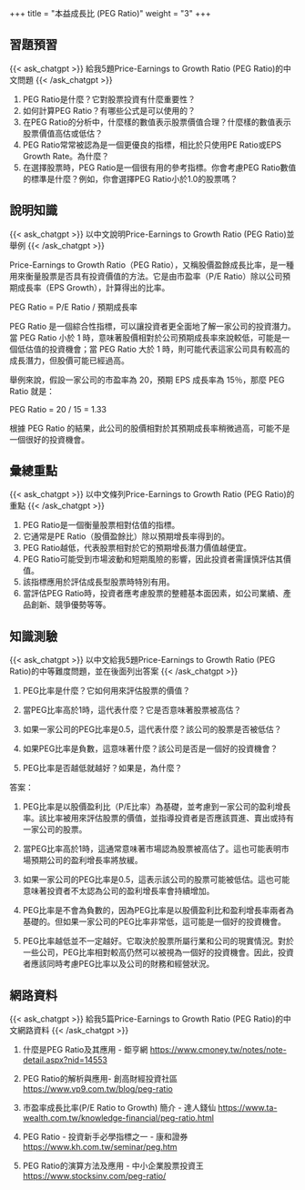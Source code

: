 +++
title = "本益成長比 (PEG Ratio)"
weight = "3"
+++
## 習題預習
{{< ask_chatgpt >}}
給我5題Price-Earnings to Growth Ratio (PEG Ratio)的中文問題
{{< /ask_chatgpt >}}



1. PEG Ratio是什麼？它對股票投資有什麼重要性？
2. 如何計算PEG Ratio？有哪些公式是可以使用的？
3. 在PEG Ratio的分析中，什麼樣的數值表示股票價值合理？什麼樣的數值表示股票價值高估或低估？
4. PEG Ratio常常被認為是一個更優良的指標，相比於只使用PE Ratio或EPS Growth Rate。為什麼？
5. 在選擇股票時，PEG Ratio是一個很有用的參考指標。你會考慮PEG Ratio數值的標準是什麼？例如，你會選擇PEG Ratio小於1.0的股票嗎？   

## 說明知識
{{< ask_chatgpt >}}
以中文說明Price-Earnings to Growth Ratio (PEG Ratio)並舉例
{{< /ask_chatgpt >}}



Price-Earnings to Growth Ratio（PEG Ratio），又稱股價盈餘成長比率，是一種用來衡量股票是否具有投資價值的方法。它是由市盈率（P/E Ratio）除以公司預期成長率（EPS Growth），計算得出的比率。

PEG Ratio = P/E Ratio / 預期成長率

PEG Ratio 是一個綜合性指標，可以讓投資者更全面地了解一家公司的投資潛力。當 PEG Ratio 小於 1 時，意味著股價相對於公司預期成長率來說較低，可能是一個低估值的投資機會；當 PEG Ratio 大於 1 時，則可能代表這家公司具有較高的成長潛力，但股價可能已經過高。

舉例來說，假設一家公司的市盈率為 20，預期 EPS 成長率為 15％，那麼 PEG Ratio 就是：

PEG Ratio = 20 / 15 = 1.33

根據 PEG Ratio 的結果，此公司的股價相對於其預期成長率稍微過高，可能不是一個很好的投資機會。   

## 彙總重點
{{< ask_chatgpt >}}
以中文條列Price-Earnings to Growth Ratio (PEG Ratio)的重點
{{< /ask_chatgpt >}}



1. PEG Ratio是一個衡量股票相對估值的指標。
2. 它通常是PE Ratio（股價盈餘比）除以預期增長率得到的。 
3. PEG Ratio越低，代表股票相對於它的預期增長潛力價值越便宜。 
4. PEG Ratio可能受到市場波動和短期風險的影響，因此投資者需謹慎評估其價值。
5. 該指標應用於評估成長型股票時特別有用。 
6. 當評估PEG Ratio時，投資者應考慮股票的整體基本面因素，如公司業績、產品創新、競爭優勢等等。   

## 知識測驗
{{< ask_chatgpt >}}
以中文給我5題Price-Earnings to Growth Ratio (PEG Ratio)的中等難度問題，並在後面列出答案
{{< /ask_chatgpt >}}



1. PEG比率是什麼？它如何用來評估股票的價值？

2. 當PEG比率高於1時，這代表什麼？它是否意味著股票被高估？

3. 如果一家公司的PEG比率是0.5，這代表什麼？該公司的股票是否被低估？

4. 如果PEG比率是負數，這意味著什麼？該公司是否是一個好的投資機會？

5. PEG比率是否越低就越好？如果是，為什麼？

答案：

1. PEG比率是以股價盈利比（P/E比率）為基礎，並考慮到一家公司的盈利增長率。該比率被用來評估股票的價值，並指導投資者是否應該買進、賣出或持有一家公司的股票。

2. 當PEG比率高於1時，這通常意味著市場認為股票被高估了。這也可能表明市場預期公司的盈利增長率將放緩。

3. 如果一家公司的PEG比率是0.5，這表示該公司的股票可能被低估。這也可能意味著投資者不太認為公司的盈利增長率會持續增加。

4. PEG比率是不會為負數的，因為PEG比率是以股價盈利比和盈利增長率兩者為基礎的。但如果一家公司的PEG比率非常低，這可能是一個好的投資機會。

5. PEG比率越低並不一定越好。它取決於股票所屬行業和公司的現實情況。對於一些公司，PEG比率相對較高仍然可以被視為一個好的投資機會。因此，投資者應該同時考慮PEG比率以及公司的財務和經營狀況。   

## 網路資料
{{< ask_chatgpt >}}
給我5篇Price-Earnings to Growth Ratio (PEG Ratio)的中文網路資料
{{< /ask_chatgpt >}}



1. 什麼是PEG Ratio及其應用 - 鉅亨網
https://www.cmoney.tw/notes/note-detail.aspx?nid=14553

2. PEG Ratio的解析與應用- 創高財經投資社區
https://www.vp9.com.tw/blog/peg-ratio

3. 市盈率成長比率(P/E Ratio to Growth) 簡介 - 達人錢仙
https://www.ta-wealth.com.tw/knowledge-financial/peg-ratio.html

4. PEG Ratio - 投資新手必學指標之一 - 康和證券
https://www.kh.com.tw/seminar/peg.htm

5. PEG Ratio的演算方法及應用 - 中小企業股票投資王
https://www.stocksinv.com/peg-ratio/   


